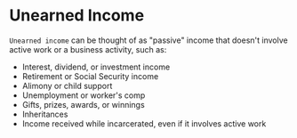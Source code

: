 # Unearned Income

`Unearned income` can be thought of as "passive" income that doesn't involve active work or a business activity, such as:

- Interest, dividend, or investment income
- Retirement or Social Security income
- Alimony or child support
- Unemployment or worker's comp
- Gifts, prizes, awards, or winnings
- Inheritances
- Income received while incarcerated, even if it involves active work
